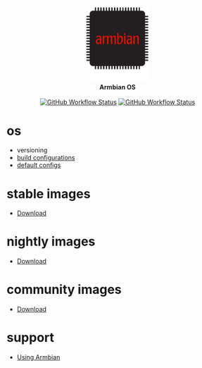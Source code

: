 <p align="center">
  <a href="#build-framework">
   <img src="https://raw.githubusercontent.com/armbian/build/master/.github/armbian-logo.png" alt="Armbian logo" width="144">
  </a><br>
  <strong>Armbian OS</strong><br>
<br>
<a href=https://github.com/armbian/os/actions/workflows/build-images.yml><img alt="GitHub Workflow Status" src="https://img.shields.io/github/actions/workflow/status/armbian/os/build-images.yml?logo=githubactions&label=Build%20Nighlty%20Images&style=for-the-badge&branch=main"></a> <a href=https://github.com/armbian/os/actions/workflows/repository-update.yml><img alt="GitHub Workflow Status" src="https://img.shields.io/github/actions/workflow/status/armbian/os/repository-update.yml?logo=githubactions&label=Repository%20update&style=for-the-badge&branch=main"></a>
</p>


# os 

- versioning
- [build configurations](targets)
- [default configs](userpatches)

# stable images

- [Download](https://www.armbian.com/download/)

# nightly images

- [Download](https://github.com/armbian/os/releases)

# community images

- [Download](https://github.com/armbian/community)

# support

- [Using Armbian](https://forum.armbian.com/forum/23-using-armbian/)
